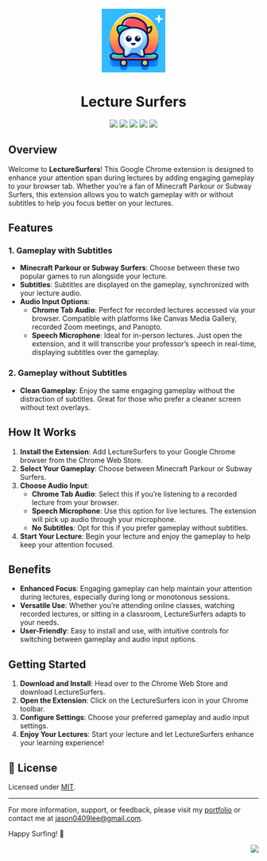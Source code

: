<a name="readme-top"></a>

<p align="center">
  <img src="/images/icon128.png" width="128px" height="128px" alt="LectureSurfers logo">
</p>
<h1 align="center">Lecture Surfers</h1>

<div align="center">

[![][chrome-users-shield]][chrome-users-link]
[![][extension-rating-shield]][extension-rating-link]
[![][latest-version-shield]][latest-version-link]
[![][github-stars-shield]][github-stars-link]
[![][github-license-shield]][github-license-link]

</div>

## Overview

Welcome to **LectureSurfers**! This Google Chrome extension is designed to enhance your attention span during lectures by adding engaging gameplay to your browser tab. Whether you’re a fan of Minecraft Parkour or Subway Surfers, this extension allows you to watch gameplay with or without subtitles to help you focus better on your lectures.

## Features

### 1. Gameplay with Subtitles
- **Minecraft Parkour or Subway Surfers**: Choose between these two popular games to run alongside your lecture.
- **Subtitles**: Subtitles are displayed on the gameplay, synchronized with your lecture audio.
- **Audio Input Options**: 
  - **Chrome Tab Audio**: Perfect for recorded lectures accessed via your browser. Compatible with platforms like Canvas Media Gallery, recorded Zoom meetings, and Panopto.
  - **Speech Microphone**: Ideal for in-person lectures. Just open the extension, and it will transcribe your professor’s speech in real-time, displaying subtitles over the gameplay.

### 2. Gameplay without Subtitles
- **Clean Gameplay**: Enjoy the same engaging gameplay without the distraction of subtitles. Great for those who prefer a cleaner screen without text overlays.

## How It Works

1. **Install the Extension**: Add LectureSurfers to your Google Chrome browser from the Chrome Web Store.
2. **Select Your Gameplay**: Choose between Minecraft Parkour or Subway Surfers.
3. **Choose Audio Input**:
   - **Chrome Tab Audio**: Select this if you’re listening to a recorded lecture from your browser.
   - **Speech Microphone**: Use this option for live lectures. The extension will pick up audio through your microphone.
   - **No Subtitles**: Opt for this if you prefer gameplay without subtitles.
4. **Start Your Lecture**: Begin your lecture and enjoy the gameplay to help keep your attention focused.

## Benefits

- **Enhanced Focus**: Engaging gameplay can help maintain your attention during lectures, especially during long or monotonous sessions.
- **Versatile Use**: Whether you’re attending online classes, watching recorded lectures, or sitting in a classroom, LectureSurfers adapts to your needs.
- **User-Friendly**: Easy to install and use, with intuitive controls for switching between gameplay and audio input options.

## Getting Started

1. **Download and Install**: Head over to the Chrome Web Store and download LectureSurfers.
2. **Open the Extension**: Click on the LectureSurfers icon in your Chrome toolbar.
3. **Configure Settings**: Choose your preferred gameplay and audio input settings.
4. **Enjoy Your Lectures**: Start your lecture and let LectureSurfers enhance your learning experience!

## 📑 License
Licensed under [MIT](https://github.com/Vaten0x/LectureSurfers/blob/main/LICENSE).

---

For more information, support, or feedback, please visit my [portfolio](https://vaten0x.github.io/react-portfolio/) or contact me at [jason0409lee@gmail.com](jason0409lee@gmail.com). 

Happy Surfing! 🌊

<div align="right">

[![][back-to-top]](#readme-top)

</div>

<!-- LINK GROUP -->
[back-to-top]: https://img.shields.io/badge/-BACK_TO_TOP-151515?style=flat-square

<!-- SHIELDS GROUP -->
[chrome-users-shield]: https://img.shields.io/chrome-web-store/users/gpenhfhlcpemdkjacaompcedbcknjiko?style=flat-square&logo=googlechrome&logoColor=white&label=chrome%20active%20users&labelColor=black&color=33bcff
[chrome-users-link]: https://chromewebstore.google.com/detail/lecturesurfers/gpenhfhlcpemdkjacaompcedbcknjiko
[extension-rating-shield]: https://img.shields.io/chrome-web-store/rating/gpenhfhlcpemdkjacaompcedbcknjiko?style=flat-square&color=33bcff
[extension-rating-link]: https://chromewebstore.google.com/detail/lecturesurfers/gpenhfhlcpemdkjacaompcedbcknjiko
[latest-version-shield]: https://img.shields.io/chrome-web-store/v/gpenhfhlcpemdkjacaompcedbcknjiko?style=flat-square&label=latest%20version&labelColor=black&color=33bcff
[latest-version-link]: https://chromewebstore.google.com/detail/lecturesurfers/gpenhfhlcpemdkjacaompcedbcknjiko
[github-stars-shield]: https://img.shields.io/github/stars/Vaten0x/LectureSurfers?style=flat-square&color=33bcff
[github-stars-link]: https://github.com/Vaten0x/LectureSurfers
[github-license-shield]: https://img.shields.io/github/license/Vaten0x/LectureSurfers?style=flat-square&color=33bcff
[github-license-link]: https://github.com/Vaten0x/LectureSurfers/issues
